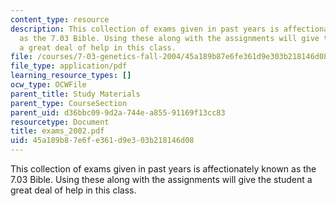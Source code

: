 ```yaml
---
content_type: resource
description: This collection of exams given in past years is affectionately known
  as the 7.03 Bible. Using these along with the assignments will give the student
  a great deal of help in this class.
file: /courses/7-03-genetics-fall-2004/45a189b87e6fe361d9e303b218146d08_exams_2002.pdf
file_type: application/pdf
learning_resource_types: []
ocw_type: OCWFile
parent_title: Study Materials
parent_type: CourseSection
parent_uid: d36bbc09-9d2a-744e-a855-91169f13cc83
resourcetype: Document
title: exams_2002.pdf
uid: 45a189b8-7e6f-e361-d9e3-03b218146d08
---
```

This collection of exams given in past years is affectionately known as the 7.03 Bible. Using these along with the assignments will give the student a great deal of help in this class.

